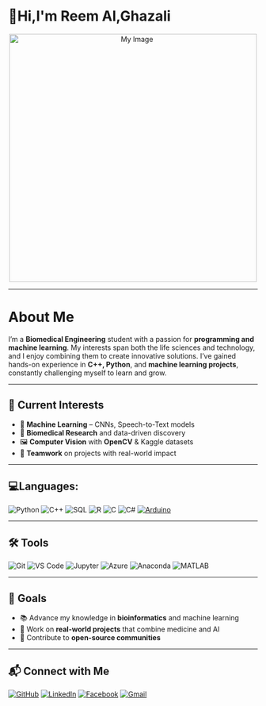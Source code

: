 # 👋Hi,I'm Reem Al,Ghazali  

<div align="center">
    <img src="https://github.com/user-attachments/assets/9fc2faad-b8c1-4c20-9d3d-368edcfd1757" alt="My Image" width="500"> <!-- Adjust width as needed -->
</div>

---
# About Me
I’m a **Biomedical Engineering** student with a passion for **programming and machine learning**. My interests span both the life sciences and technology, and I enjoy combining them to create innovative solutions. I’ve gained hands-on experience in **C++, Python**, and **machine learning projects**, constantly challenging myself to learn and grow.  

---

## 🌟 Current Interests  
- 🧠 **Machine Learning** – CNNs, Speech-to-Text models  
- 🧬 **Biomedical Research** and data-driven discovery  
- 🖼️ **Computer Vision** with **OpenCV** & Kaggle datasets  
- 🤝 **Teamwork** on projects with real-world impact  

---

## 💻Languages:  
 ![Python](https://img.shields.io/badge/Python-3670A0?style=for-the-badge&logo=python&logoColor=white) 
 ![C++](https://img.shields.io/badge/C++-00599C?style=for-the-badge&logo=cplusplus&logoColor=white)  ![SQL](https://img.shields.io/badge/SQL-003B57?style=for-the-badge&logo=sqlite&logoColor=white) 
 ![R](https://img.shields.io/badge/R-276DC3?style=for-the-badge&logo=R&logoColor=white) 
 ![C](https://img.shields.io/badge/C-00599C?style=for-the-badge&logo=c&logoColor=white) 
![C#](https://img.shields.io/badge/C%23-239120?style=for-the-badge&logo=csharp&logoColor=white) 
[![Arduino](https://img.shields.io/badge/Arduino-00979D?style=for-the-badge&logo=arduino&logoColor=white)](https://www.arduino.cc/)




---
## 🛠️ Tools  
![Git](https://img.shields.io/badge/Git-F05032?style=for-the-badge&logo=git&logoColor=white)
![VS Code](https://img.shields.io/badge/VS%20Code-007ACC?style=for-the-badge&logo=visual-studio-code&logoColor=white) 
![Jupyter](https://img.shields.io/badge/Jupyter-F37626?style=for-the-badge&logo=jupyter&logoColor=white) 
![Azure](https://img.shields.io/badge/Azure-0078D4?style=for-the-badge&logo=microsoftazure&logoColor=white) 
![Anaconda](https://img.shields.io/badge/Anaconda-44A833?style=for-the-badge&logo=anaconda&logoColor=white)
![MATLAB](https://img.shields.io/badge/MATLAB-0076A8?style=for-the-badge&logo=mathworks&logoColor=white)



---

## 🎯 Goals  
- 📚 Advance my knowledge in **bioinformatics** and machine learning  
- 🚀 Work on **real-world projects** that combine medicine and AI  
- 🤝 Contribute to **open-source communities**  

---

## 📬 Connect with Me  
[![GitHub](https://img.shields.io/badge/GitHub-000000?style=for-the-badge&logo=github&logoColor=white)](https://github.com/Reemwael720) 
[![LinkedIn](https://img.shields.io/badge/LinkedIn-0077B5?style=for-the-badge&logo=linkedin&logoColor=white)](https://www.linkedin.com/in/reem-al-ghazali-8039612a3)
[![Facebook](https://img.shields.io/badge/Facebook-1877F2?style=for-the-badge&logo=facebook&logoColor=white)](https://www.facebook.com/share/mLJPQqYFqnygrSHe/)
[![Gmail](https://img.shields.io/badge/Email-D14836?style=for-the-badge&logo=gmail&logoColor=white)](mailto:reem3152003@gmail.com)






